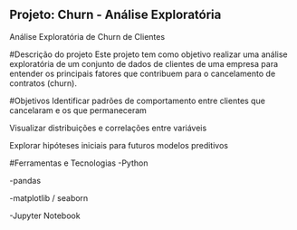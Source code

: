 ## Projeto: Churn - Análise Exploratória

Análise Exploratória de Churn de Clientes

#Descrição do projeto
Este projeto tem como objetivo realizar uma análise exploratória de um conjunto de dados de clientes de uma empresa para entender os principais fatores que contribuem para o cancelamento de contratos (churn).



#Objetivos
Identificar padrões de comportamento entre clientes que cancelaram e os que permaneceram

Visualizar distribuições e correlações entre variáveis

Explorar hipóteses iniciais para futuros modelos preditivos


#Ferramentas e Tecnologias
-Python

-pandas

-matplotlib / seaborn

-Jupyter Notebook

